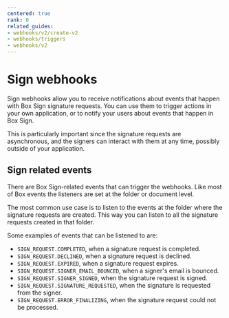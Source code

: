 ```yaml
---
centered: true
rank: 0
related_guides:
- webhooks/v2/create-v2
- webhooks/triggers
- webhooks/v2
---
```


# Sign webhooks

Sign webhooks allow you to receive notifications about events that happen with 
Box Sign signature requests. You can use them to trigger actions in your own 
application, or to notify your users about events that happen in Box Sign.

This is particularly important since the signature requests are asynchronous, 
and the signers can interact with them at any time, possibly outside of your 
application.

## Sign related events

There are Box Sign-related events that can trigger the webhooks. Like most of Box events the listeners are set at the folder or document level.

The most common use case is to listen to the events at the folder where the 
signature requests are created. This way you can listen to all the signature 
requests created in that folder.

Some examples of events that can be listened to are:

- `SIGN_REQUEST.COMPLETED`, when a signature request is completed.
- `SIGN_REQUEST.DECLINED`, when a signature request is declined.
- `SIGN_REQUEST.EXPIRED`, when a signature request expires.
- `SIGN_REQUEST.SIGNER_EMAIL_BOUNCED`, when a signer's email is bounced.
- `SIGN_REQUEST.SIGNER_SIGNED`, when the signature request is signed.
- `SIGN_REQUEST.SIGNATURE_REQUESTED`, when the signature is requested from the signer.
- `SIGN_REQUEST.ERROR_FINALIZING`, when the signature request could not be processed.
